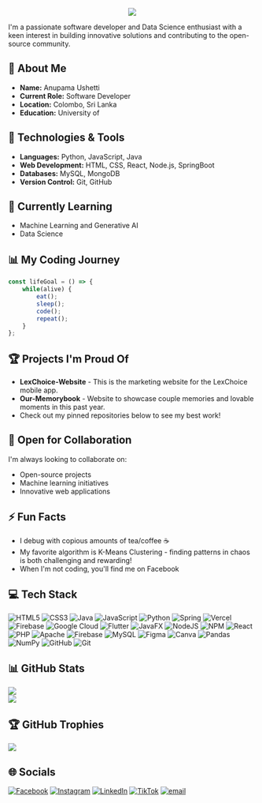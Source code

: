 <!-- Typing Animation -->
<p align="center">
  <img src="https://readme-typing-svg.demolab.com?font=Fira+Code&size=25&pause=1000&color=F7F7F7&width=435&lines=Hi,+I'm+Anupama+Ushetti+👋;Welcome+to+my+GitHub+profile!">
</p>

I'm a passionate software developer and Data Science enthusiast with a keen interest in building innovative solutions and contributing to the open-source community.

## 🚀 About Me
* **Name:** Anupama Ushetti
* **Current Role:** Software Developer
* **Location:** Colombo, Sri Lanka
* **Education:** University of 

## 🔧 Technologies & Tools
* **Languages:** Python, JavaScript, Java
* **Web Development:** HTML, CSS, React, Node.js, SpringBoot
* **Databases:** MySQL, MongoDB
* **Version Control:** Git, GitHub

## 🌱 Currently Learning
* Machine Learning and Generative AI
* Data Science

## 📊 My Coding Journey
```javascript
const lifeGoal = () => {
    while(alive) {
        eat();
        sleep();
        code();
        repeat();
    }
};
```

## 🏆 Projects I'm Proud Of
- **LexChoice-Website** - This is the marketing website for the LexChoice mobile app.
- **Our-Memorybook** - Website to showcase couple memories and lovable moments in this past year.
- Check out my pinned repositories below to see my best work!

## 🤝 Open for Collaboration
I'm always looking to collaborate on:
- Open-source projects
- Machine learning initiatives
- Innovative web applications

## ⚡ Fun Facts
- I debug with copious amounts of tea/coffee ☕
- My favorite algorithm is K-Means Clustering - finding patterns in chaos is both challenging and rewarding!
- When I'm not coding, you'll find me on Facebook

## 💻 Tech Stack
![HTML5](https://img.shields.io/badge/html5-%23E34F26.svg?style=for-the-badge&logo=html5&logoColor=white) ![CSS3](https://img.shields.io/badge/css3-%231572B6.svg?style=for-the-badge&logo=css3&logoColor=white) ![Java](https://img.shields.io/badge/java-%23ED8B00.svg?style=for-the-badge&logo=openjdk&logoColor=white) ![JavaScript](https://img.shields.io/badge/javascript-%23323330.svg?style=for-the-badge&logo=javascript&logoColor=%23F7DF1E) ![Python](https://img.shields.io/badge/python-3670A0?style=for-the-badge&logo=python&logoColor=ffdd54) ![Spring](https://img.shields.io/badge/spring-%236DB33F.svg?style=for-the-badge&logo=spring&logoColor=white) ![Vercel](https://img.shields.io/badge/vercel-%23000000.svg?style=for-the-badge&logo=vercel&logoColor=white) ![Firebase](https://img.shields.io/badge/firebase-%23039BE5.svg?style=for-the-badge&logo=firebase) ![Google Cloud](https://img.shields.io/badge/GoogleCloud-%234285F4.svg?style=for-the-badge&logo=google-cloud&logoColor=white) ![Flutter](https://img.shields.io/badge/Flutter-%2302569B.svg?style=for-the-badge&logo=Flutter&logoColor=white) ![JavaFX](https://img.shields.io/badge/javafx-%23FF0000.svg?style=for-the-badge&logo=javafx&logoColor=white) ![NodeJS](https://img.shields.io/badge/node.js-6DA55F?style=for-the-badge&logo=node.js&logoColor=white) ![NPM](https://img.shields.io/badge/NPM-%23CB3837.svg?style=for-the-badge&logo=npm&logoColor=white) ![React](https://img.shields.io/badge/react-%2320232a.svg?style=for-the-badge&logo=react&logoColor=%2361DAFB)  ![PHP](https://img.shields.io/badge/php-%23777BB4.svg?style=for-the-badge&logo=php&logoColor=white) ![Apache](https://img.shields.io/badge/apache-%23D42029.svg?style=for-the-badge&logo=apache&logoColor=white) ![Firebase](https://img.shields.io/badge/firebase-a08021?style=for-the-badge&logo=firebase&logoColor=ffcd34) ![MySQL](https://img.shields.io/badge/mysql-4479A1.svg?style=for-the-badge&logo=mysql&logoColor=white) ![Figma](https://img.shields.io/badge/figma-%23F24E1E.svg?style=for-the-badge&logo=figma&logoColor=white) ![Canva](https://img.shields.io/badge/Canva-%2300C4CC.svg?style=for-the-badge&logo=Canva&logoColor=white) ![Pandas](https://img.shields.io/badge/pandas-%23150458.svg?style=for-the-badge&logo=pandas&logoColor=white) ![NumPy](https://img.shields.io/badge/numpy-%23013243.svg?style=for-the-badge&logo=numpy&logoColor=white) ![GitHub](https://img.shields.io/badge/github-%23121011.svg?style=for-the-badge&logo=github&logoColor=white) ![Git](https://img.shields.io/badge/git-%23F05033.svg?style=for-the-badge&logo=git&logoColor=white)

## 📊 GitHub Stats
![](https://github-readme-stats.vercel.app/api?username=AnupamaUshetti&theme=github_dark&hide_border=false&include_all_commits=true&count_private=true)<br/>
![](https://nirzak-streak-stats.vercel.app/?user=AnupamaUshetti&theme=github_dark&hide_border=false)<br/>


## 🏆 GitHub Trophies
![](https://github-profile-trophy.vercel.app/?username=AnupamaUshetti&theme=radical&no-frame=false&no-bg=false&margin-w=4)

## 🌐 Socials
[![Facebook](https://img.shields.io/badge/Facebook-%231877F2.svg?logo=Facebook&logoColor=white)](https://facebook.com/AnupamaUshetti) [![Instagram](https://img.shields.io/badge/Instagram-%23E4405F.svg?logo=Instagram&logoColor=white)](https://instagram.com/its.ushetti) [![LinkedIn](https://img.shields.io/badge/LinkedIn-%230077B5.svg?logo=linkedin&logoColor=white)](https://www.linkedin.com/in/nithya-ushetti-b87b6b292/) [![TikTok](https://img.shields.io/badge/TikTok-%23000000.svg?logo=TikTok&logoColor=white)](https://tiktok.com/@its.ushetti) [![email](https://img.shields.io/badge/Email-D14836?logo=gmail&logoColor=white)](mailto:anupamaush69@gmail.com) 
